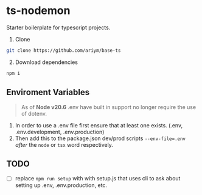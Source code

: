 # ts-nodemon

Starter boilerplate for typescript projects.

1. Clone

```bash
git clone https://github.com/ariym/base-ts
```

2. Download dependencies

```bash
npm i
```

## Enviroment Variables

> As of **Node v20.6** .env have built in support no longer require the use of dotenv.

1. In order to use a .env file first ensure that at least one exists. (.env, .env.development, .env.production)
1. Then add this to the package.json dev/prod scripts `--env-file=.env` *after* the `node` or `tsx` word respectively.

## TODO

- [ ] replace `npm run setup` with with setup.js that uses cli to ask about setting up .env, .env.production, etc.
